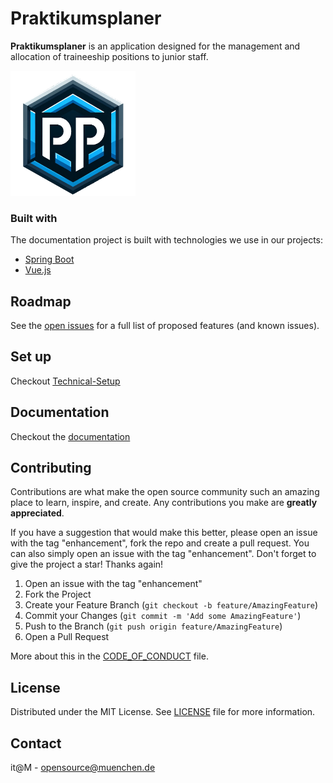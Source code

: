 # Praktikumsplaner

__Praktikumsplaner__ is an application designed for the management and allocation of traineeship positions to junior staff.

<img src="praktikumsplaner-frontend/frontend/src/assets/logo.png" alt="logo of the application" width="200"/>

### Built with

The documentation project is built with technologies we use in our projects:

* [Spring Boot](https://spring.io/projects/spring-boot)
* [Vue.js](https://vuejs.org/)

## Roadmap

See the [open issues](https://github.com/it-at-m/Praktikumsplaner/issues) for a full list of proposed features (and known issues).

## Set up

Checkout [Technical-Setup](https://it-at-m.github.io/Praktikumsplaner/documentation/guides/technical-setup/)

## Documentation

Checkout the [documentation](https://it-at-m.github.io/Praktikumsplaner/)

## Contributing

Contributions are what make the open source community such an amazing place to learn, inspire, and create. Any
contributions you make are **greatly appreciated**.

If you have a suggestion that would make this better, please open an issue with the tag "enhancement", fork the repo and
create a pull request. You can also simply open an issue with the tag "enhancement". Don't forget to give the project a
star! Thanks again!

1. Open an issue with the tag "enhancement"
2. Fork the Project
3. Create your Feature Branch (`git checkout -b feature/AmazingFeature`)
4. Commit your Changes (`git commit -m 'Add some AmazingFeature'`)
5. Push to the Branch (`git push origin feature/AmazingFeature`)
6. Open a Pull Request

More about this in the [CODE_OF_CONDUCT](/CODE_OF_CONDUCT.md) file.

## License

Distributed under the MIT License. See [LICENSE](LICENSE) file for more information.

## Contact

it@M - opensource@muenchen.de
